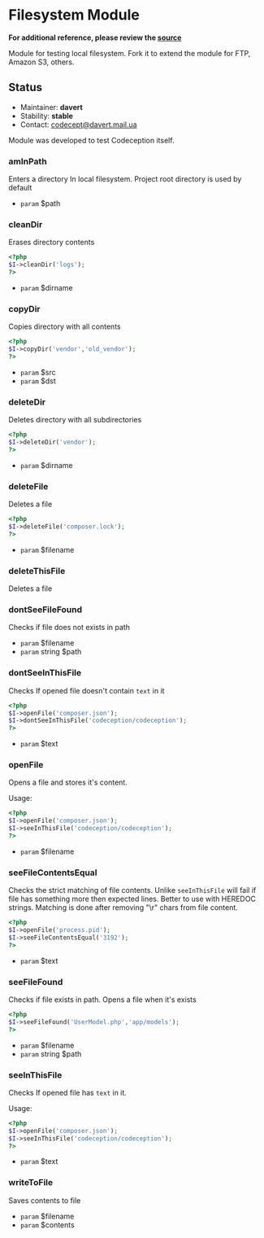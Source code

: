 # Filesystem Module

**For additional reference, please review the [source](https://github.com/Codeception/Codeception/tree/master/src/Codeception/Module/Filesystem.php)**


Module for testing local filesystem.
Fork it to extend the module for FTP, Amazon S3, others.

## Status

* Maintainer: **davert**
* Stability: **stable**
* Contact: codecept@davert.mail.ua

Module was developed to test Codeception itself.



























### amInPath
 Enters a directory In local filesystem.
Project root directory is used by default

 * `param`  $path

















### cleanDir
 Erases directory contents

``` php
<?php
$I->cleanDir('logs');
?>
```

 * `param`  $dirname

### copyDir
 Copies directory with all contents

``` php
<?php
$I->copyDir('vendor','old_vendor');
?>
```

 * `param`  $src
 * `param`  $dst



### deleteDir
 Deletes directory with all subdirectories

``` php
<?php
$I->deleteDir('vendor');
?>
```

 * `param`  $dirname

### deleteFile
 Deletes a file

``` php
<?php
$I->deleteFile('composer.lock');
?>
```

 * `param`  $filename

### deleteThisFile
 Deletes a file

### dontSeeFileFound
 Checks if file does not exists in path

 * `param`  $filename
 * `param`  string $path

### dontSeeInThisFile
 Checks If opened file doesn't contain `text` in it

``` php
<?php
$I->openFile('composer.json');
$I->dontSeeInThisFile('codeception/codeception');
?>
```

 * `param`  $text






### openFile
 Opens a file and stores it's content.

Usage:

``` php
<?php
$I->openFile('composer.json');
$I->seeInThisFile('codeception/codeception');
?>
```

 * `param`  $filename


### seeFileContentsEqual
 Checks the strict matching of file contents.
Unlike `seeInThisFile` will fail if file has something more then expected lines.
Better to use with HEREDOC strings.
Matching is done after removing "\r" chars from file content.

``` php
<?php
$I->openFile('process.pid');
$I->seeFileContentsEqual('3192');
?>
```

 * `param`  $text

### seeFileFound
 Checks if file exists in path.
Opens a file when it's exists

``` php
<?php
$I->seeFileFound('UserModel.php','app/models');
?>
```

 * `param`  $filename
 * `param`  string $path

### seeInThisFile
 Checks If opened file has `text` in it.

Usage:

``` php
<?php
$I->openFile('composer.json');
$I->seeInThisFile('codeception/codeception');
?>
```

 * `param`  $text


### writeToFile
 Saves contents to file

 * `param`  $filename
 * `param`  $contents
